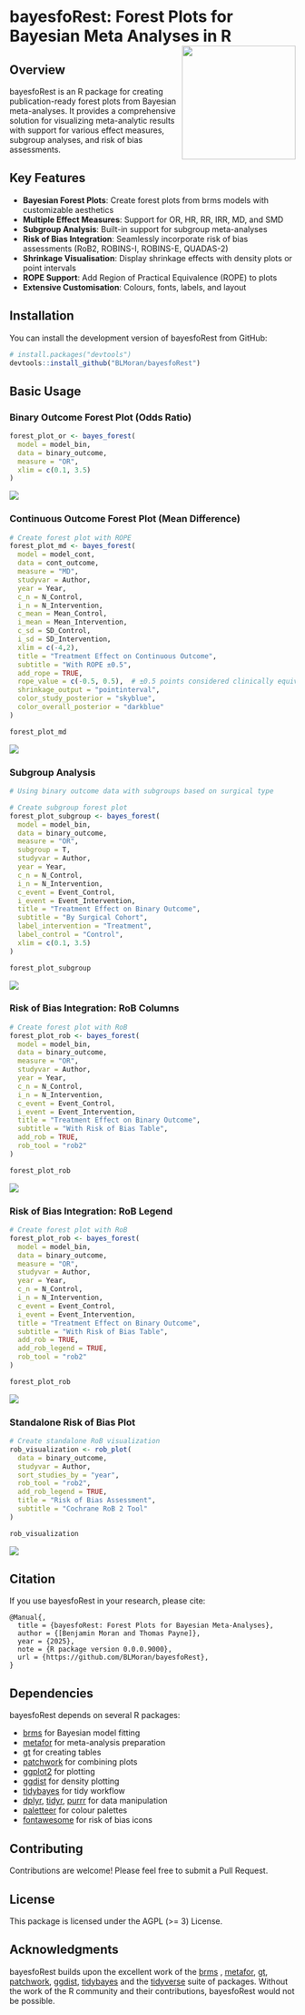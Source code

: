 
<!-- README.md is generated from README.Rmd. Please edit that file -->

# bayesfoRest: Forest Plots for Bayesian Meta Analyses in R <img src="man/figures/logo.png" align="right" height="200px" />

<!-- badges: start -->
<!-- badges: end -->

## Overview

bayesfoRest is an R package for creating publication-ready forest plots
from Bayesian meta-analyses. It provides a comprehensive solution for
visualizing meta-analytic results with support for various effect
measures, subgroup analyses, and risk of bias assessments.

## Key Features

- **Bayesian Forest Plots**: Create forest plots from brms models with
  customizable aesthetics
- **Multiple Effect Measures**: Support for OR, HR, RR, IRR, MD, and SMD
- **Subgroup Analysis**: Built-in support for subgroup meta-analyses
- **Risk of Bias Integration**: Seamlessly incorporate risk of bias
  assessments (RoB2, ROBINS-I, ROBINS-E, QUADAS-2)
- **Shrinkage Visualisation**: Display shrinkage effects with density
  plots or point intervals
- **ROPE Support**: Add Region of Practical Equivalence (ROPE) to plots
- **Extensive Customisation**: Colours, fonts, labels, and layout

## Installation

You can install the development version of bayesfoRest from GitHub:

``` r
# install.packages("devtools")
devtools::install_github("BLMoran/bayesfoRest")
```

## Basic Usage

### Binary Outcome Forest Plot (Odds Ratio)

``` r
forest_plot_or <- bayes_forest(
  model = model_bin,
  data = binary_outcome,
  measure = "OR",
  xlim = c(0.1, 3.5)
)
```

![](man/figures/forest_plot_binary.png)

### Continuous Outcome Forest Plot (Mean Difference)

``` r
# Create forest plot with ROPE
forest_plot_md <- bayes_forest(
  model = model_cont,
  data = cont_outcome,
  measure = "MD",
  studyvar = Author,
  year = Year,
  c_n = N_Control,
  i_n = N_Intervention,
  c_mean = Mean_Control,
  i_mean = Mean_Intervention,
  c_sd = SD_Control,
  i_sd = SD_Intervention,
  xlim = c(-4,2),
  title = "Treatment Effect on Continuous Outcome",
  subtitle = "With ROPE ±0.5",
  add_rope = TRUE,
  rope_value = c(-0.5, 0.5),  # ±0.5 points considered clinically equivalent
  shrinkage_output = "pointinterval",
  color_study_posterior = "skyblue",
  color_overall_posterior = "darkblue"
)

forest_plot_md
```

![](man/figures/forest_plot_continuous.png)

### Subgroup Analysis

``` r
# Using binary outcome data with subgroups based on surgical type

# Create subgroup forest plot
forest_plot_subgroup <- bayes_forest(
  model = model_bin,
  data = binary_outcome,
  measure = "OR",
  subgroup = T,
  studyvar = Author,
  year = Year,
  c_n = N_Control,
  i_n = N_Intervention,
  c_event = Event_Control,
  i_event = Event_Intervention,
  title = "Treatment Effect on Binary Outcome",
  subtitle = "By Surgical Cohort",
  label_intervention = "Treatment",
  label_control = "Control",
  xlim = c(0.1, 3.5)
)

forest_plot_subgroup
```

![](man/figures/forest_plot_subgroup.png)

### Risk of Bias Integration: RoB Columns

``` r
# Create forest plot with RoB
forest_plot_rob <- bayes_forest(
  model = model_bin,
  data = binary_outcome,
  measure = "OR",
  studyvar = Author,
  year = Year,
  c_n = N_Control,
  i_n = N_Intervention,
  c_event = Event_Control,
  i_event = Event_Intervention,
  title = "Treatment Effect on Binary Outcome",
  subtitle = "With Risk of Bias Table",
  add_rob = TRUE,
  rob_tool = "rob2"
)

forest_plot_rob
```

![](man/figures/forest_plot_robcol.png)

### Risk of Bias Integration: RoB Legend

``` r
# Create forest plot with RoB
forest_plot_rob <- bayes_forest(
  model = model_bin,
  data = binary_outcome,
  measure = "OR",
  studyvar = Author,
  year = Year,
  c_n = N_Control,
  i_n = N_Intervention,
  c_event = Event_Control,
  i_event = Event_Intervention,
  title = "Treatment Effect on Binary Outcome",
  subtitle = "With Risk of Bias Table",
  add_rob = TRUE,
  add_rob_legend = TRUE,
  rob_tool = "rob2"
)

forest_plot_rob
```

![](man/figures/forest_plot_rob.png)

### Standalone Risk of Bias Plot

``` r
# Create standalone RoB visualization
rob_visualization <- rob_plot(
  data = binary_outcome,
  studyvar = Author,
  sort_studies_by = "year",
  rob_tool = "rob2",
  add_rob_legend = TRUE,
  title = "Risk of Bias Assessment",
  subtitle = "Cochrane RoB 2 Tool"
)

rob_visualization
```

![](man/figures/rob_viz.png)

## Citation

If you use bayesfoRest in your research, please cite:

    @Manual{,
      title = {bayesfoRest: Forest Plots for Bayesian Meta-Analyses},
      author = {[Benjamin Moran and Thomas Payne]},
      year = {2025},
      note = {R package version 0.0.0.9000},
      url = {https://github.com/BLMoran/bayesfoRest},
    }

## Dependencies

bayesfoRest depends on several R packages:

- [brms](https://paulbuerkner.com/brms/) for Bayesian model fitting
- [metafor](https://wviechtb.github.io/metafor/index.html) for
  meta-analysis preparation
- [gt](https://gt.rstudio.com) for creating tables
- [patchwork](https://patchwork.data-imaginist.com) for combining plots
- [ggplot2](https://ggplot2.tidyverse.org) for plotting
- [ggdist](https://mjskay.github.io/ggdist/) for density plotting
- [tidybayes](https://mjskay.github.io/tidybayes/index.html) for tidy
  workflow
- [dplyr](https://dplyr.tidyverse.org),
  [tidyr](https://tidyr.tidyverse.org),
  [purrr](https://purrr.tidyverse.org) for data manipulation
- [paletteer](https://emilhvitfeldt.github.io/paletteer/) for colour
  palettes
- [fontawesome](https://rstudio.github.io/fontawesome/) for risk of bias
  icons

## Contributing

Contributions are welcome! Please feel free to submit a Pull Request.

## License

This package is licensed under the AGPL (\>= 3) License.

## Acknowledgments

bayesfoRest builds upon the excellent work of the
[brms](https://paulbuerkner.com/brms/) ,
[metafor](https://wviechtb.github.io/metafor/index.html),
[gt](https://gt.rstudio.com),
[patchwork](https://patchwork.data-imaginist.com),
[ggdist](https://mjskay.github.io/ggdist/),
[tidybayes](https://mjskay.github.io/tidybayes/index.html) and the
[tidyverse](https://www.tidyverse.org) suite of packages. Without the
work of the R community and their contributions, bayesfoRest would not
be possible.
